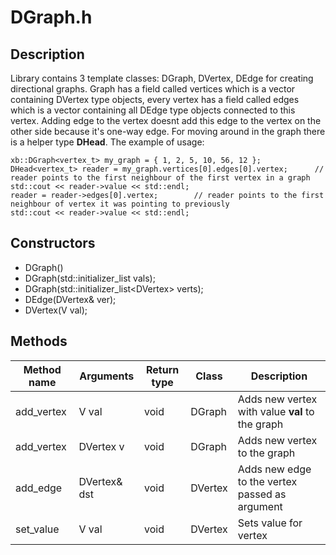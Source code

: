 # DGraph.h

## Description
Library contains 3 template classes: DGraph<T>, DVertex<T>, DEdge<T> for creating directional graphs. Graph has a field called vertices which is a vector containing DVertex<T> type objects, every vertex has a field called edges which is a vector containing all DEdge<T> type objects connected to this vertex. Adding edge to the vertex doesnt add this edge to the vertex on the other side because it's one-way edge. For moving around in the graph there is a helper type **DHead**. The example of usage:
```
xb::DGraph<vertex_t> my_graph = { 1, 2, 5, 10, 56, 12 };
DHead<vertex_t> reader = my_graph.vertices[0].edges[0].vertex;      // reader points to the first neighbour of the first vertex in a graph
std::cout << reader->value << std::endl;
reader = reader->edges[0].vertex;        // reader points to the first neighbour of vertex it was pointing to previously
std::cout << reader->value << std::endl;
```

## Constructors
- DGraph()
- DGraph(std::initializer_list<V> vals);
- DGraph(std::initializer_list<DVertex<V>> verts);
- DEdge(DVertex<V>& ver);
- DVertex(V val);

## Methods

Method name | Arguments         | Return type   | Class         | Description
------------|-------------------|---------------|---------------|-------------
add_vertex  | V val             | void          | DGraph        | Adds new vertex with value **val** to the graph
add_vertex  | DVertex<V> v      | void          | DGraph        | Adds new vertex to the graph
add_edge    | DVertex<V>& dst   | void          | DVertex       | Adds new edge to the vertex passed as argument
set_value   | V val             | void          | DVertex       | Sets value for vertex
